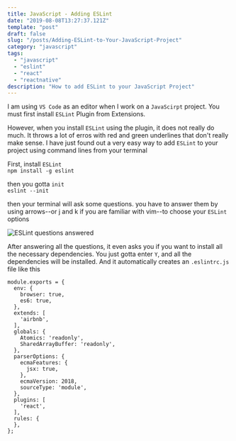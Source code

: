 ```yaml
---
title: JavaScript - Adding ESLint
date: "2019-08-08T13:27:37.121Z"
template: "post"
draft: false
slug: "/posts/Adding-ESLint-to-Your-JavaScript-Project"
category: "javascript"
tags:
  - "javascript"
  - "eslint"
  - "react"
  - "reactnative"
description: "How to add ESLint to your JavaScript Project"
---
```


I am using `VS Code` as an editor when I work on a `JavaScirpt` project. You must first install `ESLint` Plugin from Extensions.

However, when you install `ESLint` using the plugin, it does not really do much. It throws a lot of erros with red and green underlines that don't really make sense. I have just found out a very easy way to add `ESLint` to your project using command lines from your terminal

First, install `ESLint` <br>
`npm install -g eslint` <br>

then you gotta `init` <br>
`eslint --init` <br>

then your terminal will ask some questions. you have to answer them by using arrows--or j and k if you are familiar with vim--to choose your `ESLint` options

![ESLint questions answered](https://scontent-icn1-1.xx.fbcdn.net/v/t1.0-9/69036743_10219574424732121_8346729998689763328_o.jpg?_nc_cat=104&_nc_oc=AQlGHZSxPCwUYvh0A6vl5c82DOBPdNhCtjc-gnIvobnUH9k8hr2SfOavYSB_qrpM8-c&_nc_ht=scontent-icn1-1.xx&oh=6ea0750cc536dbe38dc60a85d4a310c0&oe=5DE9F755)

After answering all the questions, it even asks you if you want to install all the necessary dependencies. You just gotta enter `Y`, and all the dependencies will be installed. And it automatically creates an `.eslintrc.js` file like this

```
module.exports = {
  env: {
    browser: true,
    es6: true,
  },
  extends: [
    'airbnb',
  ],
  globals: {
    Atomics: 'readonly',
    SharedArrayBuffer: 'readonly',
  },
  parserOptions: {
    ecmaFeatures: {
      jsx: true,
    },
    ecmaVersion: 2018,
    sourceType: 'module',
  },
  plugins: [
    'react',
  ],
  rules: {
  },
};

```